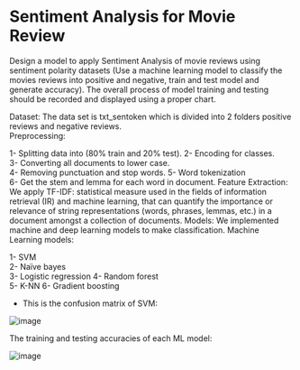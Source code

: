 # Sentiment Analysis for Movie Review
Design a model to apply Sentiment Analysis of movie reviews using sentiment polarity datasets (Use a machine learning model to classify the movies reviews into positive and negative, train and test model and generate accuracy). The overall process of model training and testing should be recorded and displayed using a proper chart.



Dataset: 
The data set is txt_sentoken which is divided into 2 folders 
positive reviews and negative reviews.  
Preprocessing: 


1- Splitting data into (80% train and 20% test). 
2- Encoding for classes.  
3- Converting all documents to lower case.  
4- Removing punctuation and stop words. 
5- Word tokenization  
6- Get the stem and lemma for each word in document. 
Feature Extraction: 
We apply TF-IDF: statistical measure used in the fields of 
information retrieval (IR) and machine learning, that can 
quantify the importance or relevance of string 
representations (words, phrases, lemmas, etc.) in a 
document amongst a collection of documents. 
Models: 
We implemented machine and deep learning models to 
make classification. 
Machine Learning models: 


1- SVM  
2- Naïve bayes  
3- Logistic regression 
4- Random forest  
5- K-NN 
6- Gradient boosting  

-  This is the confusion matrix of SVM:


  ![image](https://github.com/BadrAhmed05/Sentiment-Analysis-for-Movie-Review-/assets/93046762/ab71eeb7-a338-4d1d-b11e-5388221de36c)




  The training and testing accuracies of each ML model:




  ![image](https://github.com/BadrAhmed05/Sentiment-Analysis-for-Movie-Review-/assets/93046762/3370f0dd-b8cf-447d-a875-4dda27ba5fc3)

